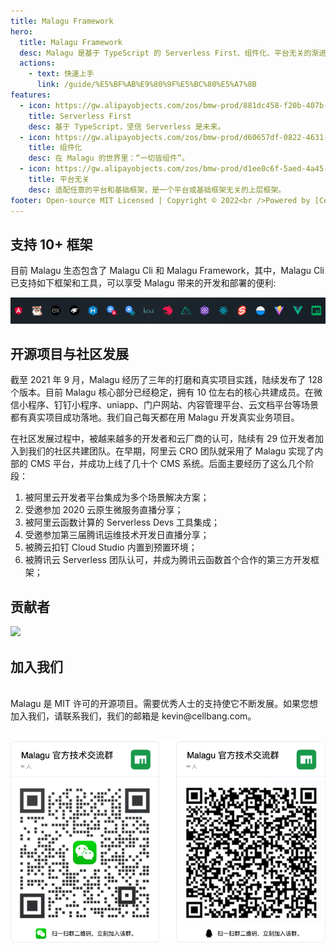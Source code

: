 ```yaml
---
title: Malagu Framework
hero:
  title: Malagu Framework
  desc: Malagu 是基于 TypeScript 的 Serverless First、组件化、平台无关的渐进式应用框架。
  actions:
    - text: 快速上手
      link: /guide/%E5%BF%AB%E9%80%9F%E5%BC%80%E5%A7%8B
features:
  - icon: https://gw.alipayobjects.com/zos/bmw-prod/881dc458-f20b-407b-947a-95104b5ec82b/k79dm8ih_w144_h144.png
    title: Serverless First
    desc: 基于 TypeScript，坚信 Serverless 是未来。
  - icon: https://gw.alipayobjects.com/zos/bmw-prod/d60657df-0822-4631-9d7c-e7a869c2f21c/k79dmz3q_w126_h126.png
    title: 组件化
    desc: 在 Malagu 的世界里：“一切皆组件”。
  - icon: https://gw.alipayobjects.com/zos/bmw-prod/d1ee0c6f-5aed-4a45-a507-339a4bfe076c/k7bjsocq_w144_h144.png
    title: 平台无关
    desc: 适配任意的平台和基础框架，是一个平台或基础框架无关的上层框架。
footer: Open-source MIT Licensed | Copyright © 2022<br />Powered by [Cellbang](https://github.com/cellbang)
---
```


## 支持 10+ 框架
目前 Malagu 生态包含了 Malagu Cli 和 Malagu Framework，其中，Malagu Cli 已支持如下框架和工具，可以享受 Malagu 带来的开发和部署的便利:

![Malagu Cli 支持框架列表](../public/images/support_framework.png)

## 开源项目与社区发展
截至 2021 年 9 月，Malagu 经历了三年的打磨和真实项目实践，陆续发布了 128 个版本。目前 Malagu 核心部分已经稳定，拥有 10 位左右的核心共建成员。在微信小程序、钉钉小程序、uniapp、门户网站、内容管理平台、云文档平台等场景都有真实项目成功落地。我们自己每天都在用 Malagu 开发真实业务项目。 ​

在社区发展过程中，被越来越多的开发者和云厂商的认可，陆续有 29 位开发者加入到我们的社区共建团队。在早期，阿里云 CRO 团队就采用了 Malagu 实现了内部的 CMS 平台，并成功上线了几十个 CMS 系统。后面主要经历了这么几个阶段：

1. 被阿里云开发者平台集成为多个场景解决方案；
2. 受邀参加 2020 云原生微服务直播分享；
3. 被阿里云函数计算的 Serverless Devs 工具集成；
4. 受邀参加第三届腾讯运维技术开发日直播分享；
5. 被腾云扣钉 Cloud Studio 内置到预置环境；
6. 被腾讯云 Serverless 团队认可，并成为腾讯云函数首个合作的第三方开发框架；


## 贡献者
<a href="https://github.com/cellbang/malagu/graphs/contributors">
  <img src="https://contrib.rocks/image?repo=cellbang/malagu" />
</a>

## 加入我们

<br />
Malagu 是 MIT 许可的开源项目。需要优秀人士的支持使它不断发展。如果您想加入我们，请联系我们，我们的邮箱是 kevin@cellbang.com。


<br />![Malagu 快速开始.gif](../public/images/qcode.png)
